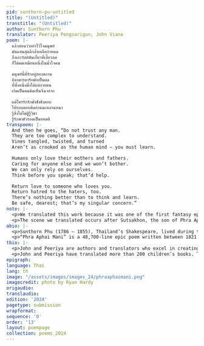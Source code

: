```yaml
---
pid: sunthorn-pu-untitled
title: "(Untitled)"
transtitle: "(Untitled)"
author: Sunthorn Phu
translator: Peeriya Pongsarigun; John Viano
poem: |-
  แล้วสอนว่าอย่าไว้ใจมนุษย์
  มันแสนสุดลึกล้ำเหลือกำหนด
  ถึงเถาวัลย์พันเกี่ยวที่เลี้ยวลด
  ก็ไม่คดเหมือนหนึ่งในน้ำใจคน

  มนุษย์นี้ที่รักอยู่สองสถาน
  บิดามารดารักมักเป็นผล
  ที่พึ่งหนึ่งพึ่งได้แต่กายตน
  เกิดเป็นคนคิดเห็นจึงเจรจา

  แม้ใครรักรักมั่งชังชังตอบ
  ให้รอบคอบคิดอ่านนะหลานหนา
  รู้สิ่งใดไม่สู้รู้วิชา
  รู้รักษาตัวรอดเป็นยอดดี
transpoem: |-
  And then he goes, “Do not trust any man.
  They are too complex to understand.
  Vines tangled, twisted, and turned
  Aren’t as crooked as the human mind — you must learn.

  Humans only love their mothers and fathers.
  Caring for anyone else and we won’t bother.
  We can only rely on ourselves.
  Think before you speak; that’d help.

  Return love to someone who loves you.
  Return hatred to the haters, too.
  There’s nothing better than to think and learn.
  Be safe, dearest; that’s my singular concern.”
note: |-
  <p>We translated this work because it was one of the first fantasy epics written in Thai. Sunthorn Phu’s imagination goes far beyond the typical genres and imagery of traditional Thai literature, which mainly discusses Buddhism, karma, and the concept of heaven and hell. He features fantastical creatures and situations like mermaids, demons, the magical onyx horse, a hermit who rode rainbows and a man who had a child with a mermaid. We also seek to increase awareness of and access to the works of Thailand’s most talented author (Amazon has only one listing of his work in English) and to share Thailand’s rich literary heritage with the world.</p>
  <p>The scene we translated occurs after Sutsakhon, the son of Phra Aphai Mani and the mermaid, has been robbed by the naked priest. The naked priest has stolen Sutsakhon’s magic cane and onyx horse, then pushes Sutsakhon off a cliff, but the hermit saves him and teaches him a life lesson, as in the poem. Thai children study this poem in primary school, and it has been a part of the curriculum for over sixty years. It is so popular that if you ask any Thai student (and many adults), they would most likely recite the passage from memory on the spot.</p>
abio: |-
  <p>Sunthorn Phu (1786 – 1855), Thailand’s Shakespeare, lived during the Rattanakosin Period between the reigns of King Rama I and King Rama IV. He was famous for his epic poetry and memoirs. He invented “internal rhyming” (rhymes within each half line that are additional to the standard Klon Suphap rhyme scheme — see translators’ note), which became his signature. In 1986, he was honored by UNESCO as a world poet and Thai children study his poems to this day.</p>
  <p>“Phra Aphai Mani” is a 48,700-line epic poem written between 1821 and 1845. During that time, Sunthorn Phu flourished because of King Rama II’s patronage, which stemmed from His love of literature and poetry. Phra Aphai Mani was completed early in the reign of King Rama III, which became Sunthorn Phu’s dark period because the King focused His patronage on commerce and economy instead of literature. Sunthorn Phu struggled financially and so became a Buddhist monk for eighteen years. Sunthorn Phu’s experience as a monk may have influenced the ending of the epic tale, as Phra Aphai Mani and several of his former wives embarked on a pilgrimage together, leaving the concerns of the secular world behind. It is common in Thailand that when people suffer grievously, they turn to Buddhism to detach themselves from their pain. Hence, it is plausible the titular character of Phra Aphai Mani represents Sunthorn Phu — how he saw himself and how he dealt with his struggles during his dark period.</p>
tbio: |-
  <p>John and Peeriya are authors and translators who excel in creating English language rhyme schemes which echo that of their sources, while accurately communicating the author’s message. They co-founded InterThaiMedia LLC to create media that brings people together across languages and cultures. InterThaiMedia’s first project was <em>Can You Carry Me?</em>, a children’s book about sibling rivalry. The second project was <em>Calm</em> by Cheewan Wisasa, an IBBY honor list book which helps children use their superpower of mindfulness to manage their feelings.</p>
  <p>John and Peeriya have translated more than 200 children’s books. They last published with <em>DoubleSpeak</em> in Spring 2023. InterThaiMedia provided voice-acting to the National Health Foundation of Thailand in a national effort to digitize children’s picture books, enabling a touch-and-say reading experience. Also, they are developing an application empowering children to learn English independently through use of color-coded grammar and vocabulary puzzles.</p>
epigraph:
language: Thai
lang: th
image: "/assets/images/images_24/phraaphaimani.png"
imagecredit: photo by Ryan Hardy
origaudio:
translaudio:
edition: '2024'
pagetype: submission
wrapformat:
sequence: '0'
order: '13'
layout: poempage
collection: poems_2024
---
```

